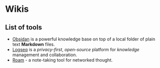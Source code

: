 # Wikis

## List of tools

- [Obsidan](https://obsidian.md/) is a powerful knowledge base on top of a local folder of plain text **Markdown** files.
- [Logseq](https://logseq.com/) is a _privacy-first_, _open-source_ platform for _knowledge_ management and collaboration.
- [Roam](https://roamresearch.com/) - a note-taking tool for networked thought.
